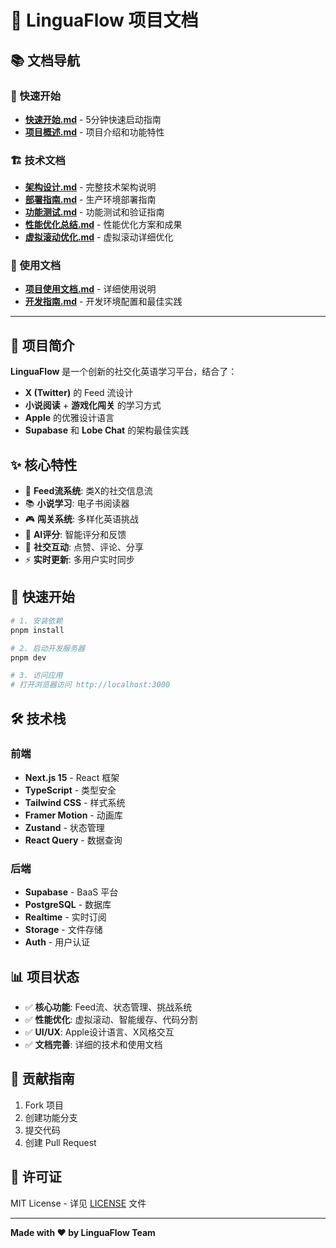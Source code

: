 # 🎯 LinguaFlow 项目文档

## 📚 文档导航

### 🚀 快速开始
- **[快速开始.md](./快速开始.md)** - 5分钟快速启动指南
- **[项目概述.md](./项目概述.md)** - 项目介绍和功能特性

### 🏗️ 技术文档
- **[架构设计.md](./架构设计.md)** - 完整技术架构说明
- **[部署指南.md](./部署指南.md)** - 生产环境部署指南
- **[功能测试.md](./功能测试.md)** - 功能测试和验证指南
- **[性能优化总结.md](./性能优化总结.md)** - 性能优化方案和成果
- **[虚拟滚动优化.md](./虚拟滚动优化.md)** - 虚拟滚动详细优化

### 📖 使用文档
- **[项目使用文档.md](./项目使用文档.md)** - 详细使用说明
- **[开发指南.md](./开发指南.md)** - 开发环境配置和最佳实践

---

## 🎯 项目简介

**LinguaFlow** 是一个创新的社交化英语学习平台，结合了：
- **X (Twitter)** 的 Feed 流设计
- **小说阅读** + **游戏化闯关** 的学习方式
- **Apple** 的优雅设计语言
- **Supabase** 和 **Lobe Chat** 的架构最佳实践

## ✨ 核心特性

- 📱 **Feed流系统**: 类X的社交信息流
- 📚 **小说学习**: 电子书阅读器
- 🎮 **闯关系统**: 多样化英语挑战
- 🤖 **AI评分**: 智能评分和反馈
- 💬 **社交互动**: 点赞、评论、分享
- ⚡ **实时更新**: 多用户实时同步

## 🚀 快速开始

```bash
# 1. 安装依赖
pnpm install

# 2. 启动开发服务器
pnpm dev

# 3. 访问应用
# 打开浏览器访问 http://localhost:3000
```

## 🛠️ 技术栈

### 前端
- **Next.js 15** - React 框架
- **TypeScript** - 类型安全
- **Tailwind CSS** - 样式系统
- **Framer Motion** - 动画库
- **Zustand** - 状态管理
- **React Query** - 数据查询

### 后端
- **Supabase** - BaaS 平台
- **PostgreSQL** - 数据库
- **Realtime** - 实时订阅
- **Storage** - 文件存储
- **Auth** - 用户认证

## 📊 项目状态

- ✅ **核心功能**: Feed流、状态管理、挑战系统
- ✅ **性能优化**: 虚拟滚动、智能缓存、代码分割
- ✅ **UI/UX**: Apple设计语言、X风格交互
- ✅ **文档完善**: 详细的技术和使用文档

## 🤝 贡献指南

1. Fork 项目
2. 创建功能分支
3. 提交代码
4. 创建 Pull Request

## 📄 许可证

MIT License - 详见 [LICENSE](../LICENSE) 文件

---

**Made with ❤️ by LinguaFlow Team**
